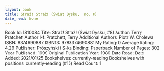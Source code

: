 ```yaml
---
layout: book
title: Straż! Straż! (Świat Dysku,  no. 8)
date_read: None
---
```


Book Id: 1810084
Title: Straż! Straż! (Świat Dysku, #8)
Author: Terry Pratchett
Author l-f: Pratchett, Terry
Additional Authors: Piotr W. Cholewa
ISBN: 8374690887
ISBN13: 9788374690881
My Rating: 0
Average Rating: 4.29
Publisher: Prószyński i S-ka
Binding: Paperback
Number of Pages: 302
Year Published: 1999
Original Publication Year: 1989
Date Read: 
Date Added: 2021/01/25
Bookshelves: currently-reading
Bookshelves with positions: currently-reading (#15)
Read Count: 1

